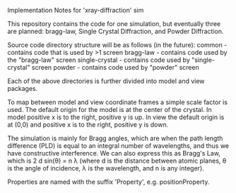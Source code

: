 Implementation Notes for 'xray-diffraction' sim

This repository contains the code for one simulation, but eventually three are planned: bragg-law, Single Crystal Diffraction, and Powder Diffraction.

Source code directory structure will be as follows (in the future):
    common - contains code that is used by >1 screen
    bragg-law - contains code used by the "bragg-law" screen
    single-crystal - contains code used by "single-crystal" screen
    powder - contains code used by "powder" screen

Each of the above directories is further divided into model and view packages.

To map between model and view coordinate frames a simple scale factor is used. The default origin for the model is at the center of the crystal. In model positive x is to the right, positive y is up. In view the default origin is at (0,0) and positive x
is to the right, positive y is down.

The simulation is mainly for Bragg angles, which are when the path length difference (PLD) is equal to an integral number
 of wavelengths, and thus we have constructive interference. We can also express this as Bragg's Law, which is
 2 d sin(θ) = n λ (where d is the distance between atomic planes, θ is the angle of incidence, λ is the wavelength, and
 n is any integer).

Properties are named with the suffix 'Property', e.g. positionProperty.